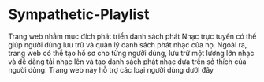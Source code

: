 # Sympathetic-Playlist
 Trang web nhằm mục đích phát triển danh sách phát Nhạc trực tuyến có thể giúp người dùng lưu trữ và quản lý danh sách phát nhạc của họ. Ngoài ra, trang web có thể tạo hồ sơ cho từng người dùng, lưu trữ một lượng lớn nhạc và dễ dàng tải nhạc lên và tạo danh sách phát nhạc dựa trên sở thích của người dùng. Trang web này hỗ trợ các loại người dùng dưới đây
